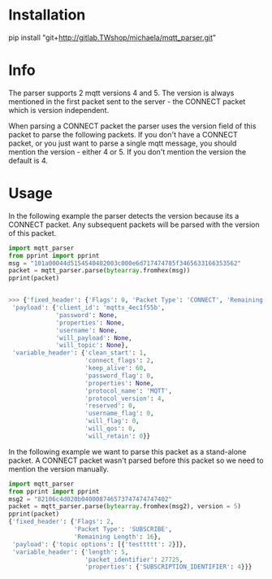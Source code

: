 # Installation
pip install "git+http://gitlab.TWshop/michaela/mqtt_parser.git" 

# Info
The parser supports 2 mqtt versions 4 and 5.
The version is always mentioned in the first packet sent to the server - the CONNECT packet which is version independent.

When parsing a CONNECT packet the parser uses the version field of this packet to parse the following packets.
If you don't have a CONNECT packet, or you just want to parse a single mqtt message, you should mention the version - either 4 or 5.
If you don't mention the version the default is 4.

# Usage
In the following example the parser detects the version because its a CONNECT packet.
Any subsequent packets will be parsed with the version of this packet.

```python 
import mqtt_parser
from pprint import pprint
msg = "101a00044d5154540402003c000e6d717474785f3465633166353562"
packet = mqtt_parser.parse(bytearray.fromhex(msg))
pprint(packet)


>>> {'fixed_header': {'Flags': 0, 'Packet Type': 'CONNECT', 'Remaining Length': 26},
 'payload': {'client_id': 'mqttx_4ec1f55b',
             'password': None,
             'properties': None,
             'username': None,
             'will_payload': None,
             'will_topic': None},
 'variable_header': {'clean_start': 1,
                     'connect_flags': 2,
                     'keep_alive': 60,
                     'password_flag': 0,
                     'properties': None,
                     'protocol_name': 'MQTT',
                     'protocol_version': 4,
                     'reserved': 0,
                     'username_flag': 0,
                     'will_flag': 0,
                     'will_qos': 0,
                     'will_retain': 0}}
```

In the following example we want to parse this packet as a stand-alone packet.
A CONNECT packet wasn't parsed before this packet so we need to mention the version manually.
```python
import mqtt_parser
from pprint import pprint
msg2 = "82106c4d020b040008746573747474747402"
packet = mqtt_parser.parse(bytearray.fromhex(msg2), version = 5)
pprint(packet)
{'fixed_header': {'Flags': 2,
                  'Packet Type': 'SUBSCRIBE',
                  'Remaining Length': 16},
 'payload': {'topic options': [{'testtttt': 2}]},
 'variable_header': {'length': 5,
                     'packet_identifier': 27725,
                     'properties': {'SUBSCRIPTION_IDENTIFIER': 4}}}
```
